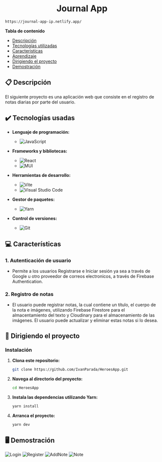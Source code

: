 



<h1 align="center"> Journal App </h1>

```bash
https://journal-app-ip.netlify.app/
```


**Tabla de contenido**   
* [Descripción](#descripcion)
* [Tecnologías utilizadas](#tec-util)
* [Caracteristicas](#caract)
* [Aprendizaje](#aprendizaje)
* [Dirigiendo el proyecto](#instrucciones)
* [Demostración](#img)
## 📋 Descripción<a name="descripcion"></a>
  El siguiente proyecto es una aplicación web que consiste en el registro de notas diarias por parte del usuario.

## ✔️ Tecnologías usadas<a name="tec-util"></a>

* <b>Lenguaje de programación:</b>
  * ![JavaScript](https://img.shields.io/badge/javascript-%23323330.svg?style=for-the-badge&logo=javascript&logoColor=%23F7DF1E)

* <b>Frameworks y bibliotecas:</b>
  * ![React](https://img.shields.io/badge/react-%2320232a.svg?style=for-the-badge&logo=react&logoColor=%2361DAFB)
  * ![MUI](https://img.shields.io/badge/MUI-%230081CB.svg?style=for-the-badge&logo=mui&logoColor=white) 
        
* <b>Herramientas de desarrollo:</b>
  * ![Vite](https://img.shields.io/badge/vite-%23646CFF.svg?style=for-the-badge&logo=vite&logoColor=white)
  * ![Visual Studio Code](https://img.shields.io/badge/Visual%20Studio%20Code-0078d7.svg?style=for-the-badge&logo=visual-studio-code&logoColor=white)
    
* <b>Gestor de paquetes:</b>
  * ![Yarn](https://img.shields.io/badge/yarn-%232C8EBB.svg?style=for-the-badge&logo=yarn&logoColor=white)
    
* <b>Control de versiones:</b>
  * ![Git](https://img.shields.io/badge/git-%23F05033.svg?style=for-the-badge&logo=git&logoColor=white)
    

## 💻 Características<a name="caract"></a>

### 1. Autenticación de usuario
- Permite a los usuarios Registrarse e Iniciar sesión ya sea a través de Google u otro proveedor de correos electronicos, a través de Firebase Authentication.
### 2. Registro de notas
- El usuario puede registrar notas, la cual contiene un título, el cuerpo de la nota e imágenes, utilizando Firebase Firestore para el almacentamiento del texto y Cloudinary para el almacenamiento de las imágenes. El usuario puede actualizar y eliminar estas notas si lo desea.

## 🚦 Dirigiendo el proyecto<a name="instrucciones"></a>

### Instalación

1. **Clona este repositorio:**

    ```bash
    git clone https://github.com/IvanParada/HeroesApp.git
    ```

2. **Navega al directorio del proyecto:**

    ```bash
    cd HeroesApp
    ```

3. **Instala las dependencias utilizando Yarn:**

    ```bash
    yarn install
    ```
    
3. **Arranca el proyecto:**
   
    ```bash
    yarn dev
    ```



## 🖥️ Demostración<a name="img"></a>

![Login](https://github.com/IvanParada/JournalApp/assets/118088453/41848ee1-310b-4a23-920d-2757aad6cc21)
![Register](https://github.com/IvanParada/JournalApp/assets/118088453/f5981bc5-abb6-4b19-91d6-5a63b22841c1)
![AddNote](https://github.com/IvanParada/JournalApp/assets/118088453/25784d0a-7b07-4948-b39d-f31212a63726)
![Note](https://github.com/IvanParada/JournalApp/assets/118088453/eaf16bb3-1012-41eb-9d2c-776fc20a1d29)



